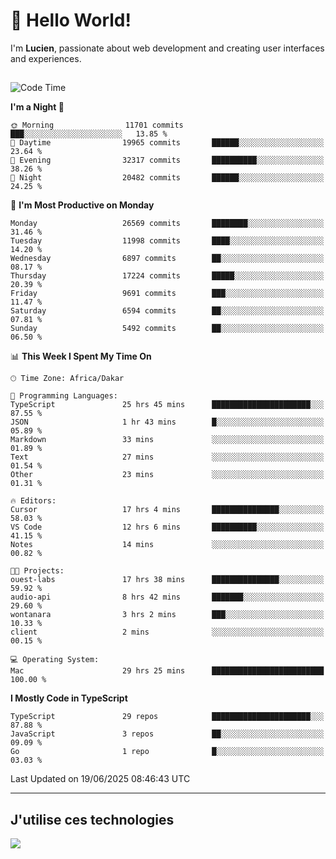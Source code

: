 # 👋 Hello World!

I'm **Lucien**, passionate about web development and creating user interfaces and experiences.

##

<!--START_SECTION:waka-->
![Code Time](http://img.shields.io/badge/Code%20Time-3%2C220%20hrs%2029%20mins-blue)

**I'm a Night 🦉** 

```text
🌞 Morning                11701 commits       ███░░░░░░░░░░░░░░░░░░░░░░   13.85 % 
🌆 Daytime                19965 commits       ██████░░░░░░░░░░░░░░░░░░░   23.64 % 
🌃 Evening                32317 commits       ██████████░░░░░░░░░░░░░░░   38.26 % 
🌙 Night                  20482 commits       ██████░░░░░░░░░░░░░░░░░░░   24.25 % 
```
📅 **I'm Most Productive on Monday** 

```text
Monday                   26569 commits       ████████░░░░░░░░░░░░░░░░░   31.46 % 
Tuesday                  11998 commits       ████░░░░░░░░░░░░░░░░░░░░░   14.20 % 
Wednesday                6897 commits        ██░░░░░░░░░░░░░░░░░░░░░░░   08.17 % 
Thursday                 17224 commits       █████░░░░░░░░░░░░░░░░░░░░   20.39 % 
Friday                   9691 commits        ███░░░░░░░░░░░░░░░░░░░░░░   11.47 % 
Saturday                 6594 commits        ██░░░░░░░░░░░░░░░░░░░░░░░   07.81 % 
Sunday                   5492 commits        ██░░░░░░░░░░░░░░░░░░░░░░░   06.50 % 
```


📊 **This Week I Spent My Time On** 

```text
🕑︎ Time Zone: Africa/Dakar

💬 Programming Languages: 
TypeScript               25 hrs 45 mins      ██████████████████████░░░   87.55 % 
JSON                     1 hr 43 mins        █░░░░░░░░░░░░░░░░░░░░░░░░   05.89 % 
Markdown                 33 mins             ░░░░░░░░░░░░░░░░░░░░░░░░░   01.89 % 
Text                     27 mins             ░░░░░░░░░░░░░░░░░░░░░░░░░   01.54 % 
Other                    23 mins             ░░░░░░░░░░░░░░░░░░░░░░░░░   01.31 % 

🔥 Editors: 
Cursor                   17 hrs 4 mins       ███████████████░░░░░░░░░░   58.03 % 
VS Code                  12 hrs 6 mins       ██████████░░░░░░░░░░░░░░░   41.15 % 
Notes                    14 mins             ░░░░░░░░░░░░░░░░░░░░░░░░░   00.82 % 

🐱‍💻 Projects: 
ouest-labs               17 hrs 38 mins      ███████████████░░░░░░░░░░   59.92 % 
audio-api                8 hrs 42 mins       ███████░░░░░░░░░░░░░░░░░░   29.60 % 
wontanara                3 hrs 2 mins        ███░░░░░░░░░░░░░░░░░░░░░░   10.33 % 
client                   2 mins              ░░░░░░░░░░░░░░░░░░░░░░░░░   00.15 % 

💻 Operating System: 
Mac                      29 hrs 25 mins      █████████████████████████   100.00 % 
```

**I Mostly Code in TypeScript** 

```text
TypeScript               29 repos            ██████████████████████░░░   87.88 % 
JavaScript               3 repos             ██░░░░░░░░░░░░░░░░░░░░░░░   09.09 % 
Go                       1 repo              █░░░░░░░░░░░░░░░░░░░░░░░░   03.03 % 
```




 Last Updated on 19/06/2025 08:46:43 UTC
<!--END_SECTION:waka-->
---

## J'utilise ces technologies

<p align="left">
  <a href="https://skillicons.dev">
    <img src="https://skillicons.dev/icons?i=ts,js,go,ruby,css,scss,tailwind,react,vite,nextjs,docker,figma,ableton" />
  </a>
</p>

